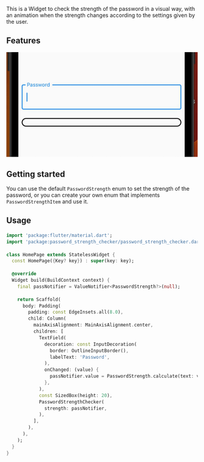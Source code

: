 <!--
This README describes the package. If you publish this package to pub.dev,
this README's contents appear on the landing page for your package.

For information about how to write a good package README, see the guide for
[writing package pages](https://dart.dev/guides/libraries/writing-package-pages).

For general information about developing packages, see the Dart guide for
[creating packages](https://dart.dev/guides/libraries/create-library-packages)
and the Flutter guide for
[developing packages and plugins](https://flutter.dev/developing-packages).
-->

This is a Widget to check the strength of the password in a visual way, with an animation when the strength changes according to the settings given by the user.

## Features
![Demo Gif](./assets/demo.gif)

## Getting started

You can use the default `PasswordStrength` enum to set the strength of the password, or you can create your own enum that implements `PasswordStrengthItem` and use it.

## Usage

```dart
import 'package:flutter/material.dart';
import 'package:password_strength_checker/password_strength_checker.dart';

class HomePage extends StatelessWidget {
  const HomePage({Key? key}) : super(key: key);

  @override
  Widget build(BuildContext context) {
    final passNotifier = ValueNotifier<PasswordStrength?>(null);

    return Scaffold(
      body: Padding(
        padding: const EdgeInsets.all(8.0),
        child: Column(
          mainAxisAlignment: MainAxisAlignment.center,
          children: [
            TextField(
              decoration: const InputDecoration(
                border: OutlineInputBorder(),
                labelText: 'Password',
              ),
              onChanged: (value) {
                passNotifier.value = PasswordStrength.calculate(text: value);
              },
            ),
            const SizedBox(height: 20),
            PasswordStrengthChecker(
              strength: passNotifier,
            ),
          ],
        ),
      ),
    );
  }
}
```
